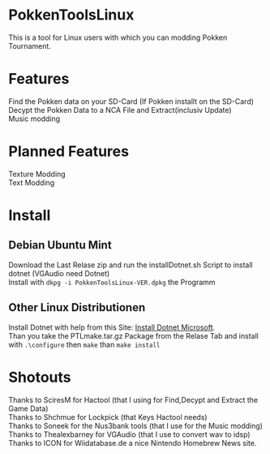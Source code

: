 # PokkenToolsLinux
This is a tool for Linux users with which you can modding Pokken Tournament.

# Features
Find the Pokken data on your SD-Card (If Pokken installt on the SD-Card)   
Decypt the Pokken Data to a NCA File and Extract(inclusiv Update)  
Music modding  

# Planned Features
Texture Modding  
Text Modding  

# Install
## Debian Ubuntu Mint
Download the Last Relase zip and run the installDotnet.sh Script to install dotnet (VGAudio need Dotnet)  
Install with `dkpg -i PokkenToolsLinux-VER.dpkg` the Programm  

## Other Linux Distributionen
Install Dotnet with help from this Site: [Install Dotnet Microsoft](https://dotnet.microsoft.com/download/linux-package-manager/rhel/runtime-current "Microsoft.com").  
Than you take the PTLmake.tar.gz Package from the Relase Tab and install with `.\configure` then `make` than `make install`  

# Shotouts
Thanks to SciresM for Hactool (that I using for Find,Decypt and Extract the Game Data)  
Thanks to Shchmue for Lockpick (that Keys Hactool needs)  
Thanks to Soneek for the Nus3bank tools (that I use for the Music modding)  
Thanks to Thealexbarney for VGAudio (that I use to convert wav to idsp)  
Thanks to ICON for Wiidatabase.de a nice Nintendo Homebrew News site.  
